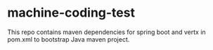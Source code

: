 # machine-coding-test
This repo contains maven dependencies for spring boot and vertx in pom.xml to bootstrap Java maven project.
